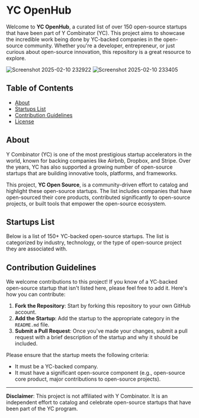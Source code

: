 # YC OpenHub

Welcome to **YC OpenHub**, a curated list of over 150 open-source startups that have been part of Y Combinator (YC). This project aims to showcase the incredible work being done by YC-backed companies in the open-source community. Whether you're a developer, entrepreneur, or just curious about open-source innovation, this repository is a great resource to explore.

![Screenshot 2025-02-10 232922](https://github.com/user-attachments/assets/8fdc7684-d1ed-45aa-8b20-676c2af6febd)
![Screenshot 2025-02-10 233405](https://github.com/user-attachments/assets/badf9fa6-af5d-4168-8cc4-b58907db7ce5)

## Table of Contents

- [About](#about)
- [Startups List](#startups-list)
- [Contribution Guidelines](#contribution-guidelines)
- [License](#license)

## About

Y Combinator (YC) is one of the most prestigious startup accelerators in the world, known for backing companies like Airbnb, Dropbox, and Stripe. Over the years, YC has also supported a growing number of open-source startups that are building innovative tools, platforms, and frameworks.

This project, **YC Open Source**, is a community-driven effort to catalog and highlight these open-source startups. The list includes companies that have open-sourced their core products, contributed significantly to open-source projects, or built tools that empower the open-source ecosystem.

## Startups List

Below is a list of 150+ YC-backed open-source startups. The list is categorized by industry, technology, or the type of open-source project they are associated with.

## Contribution Guidelines

We welcome contributions to this project! If you know of a YC-backed open-source startup that isn't listed here, please feel free to add it. Here's how you can contribute:

1. **Fork the Repository**: Start by forking this repository to your own GitHub account.
2. **Add the Startup**: Add the startup to the appropriate category in the `README.md` file.
3. **Submit a Pull Request**: Once you've made your changes, submit a pull request with a brief description of the startup and why it should be included.

Please ensure that the startup meets the following criteria:

- It must be a YC-backed company.
- It must have a significant open-source component (e.g., open-source core product, major contributions to open-source projects).

---

**Disclaimer**: This project is not affiliated with Y Combinator. It is an independent effort to catalog and celebrate open-source startups that have been part of the YC program.
